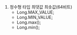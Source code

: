 1) 정수형 타입 최댓값 최솟값(64비트)
    - Long.MAX_VALUE;
    - Long.MIN_VALUE;
    - Long.max();
    - Long.min();
